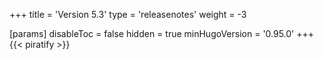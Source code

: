 +++
title = 'Version 5.3'
type = 'releasenotes'
weight = -3

[params]
  disableToc = false
  hidden = true
  minHugoVersion = '0.95.0'
+++
{{< piratify >}}
